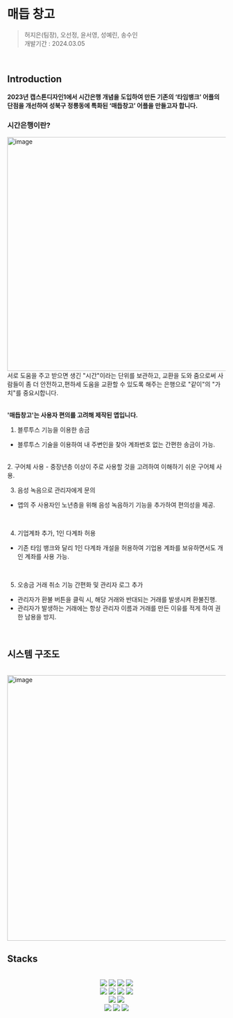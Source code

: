  
# 매듭 창고

> 허지은(팀장), 오선정, 윤서영, 성예린, 송수인  
> 개발기간 : 2024.03.05


<br>

## Introduction 

**2023년 캡스톤디자인1에서 시간은행 개념을 도입하여 만든 기존의 ‘타임뱅크’ 어플의 단점을 개선하여 성북구 정릉동에 특화된 ‘매듭창고’ 어플을 만들고자 합니다.** 

### 시간은행이란?
<img width="539" alt="image" src="https://github.com/Heo-jieun/read_me_clone/assets/65994153/d1f0abd1-b9e1-4949-892f-23711ad70cd6">
<br>
서로 도움을 주고 받으면 생긴 "시간"이라는 단위를 보관하고, 교환을 도와 줌으로써 사람들이 좀 더 안전하고,편하세 도움을 교환할 수 있도록 해주는 은행으로 "같이"의 "가치"를 중요시합니다. 

<br>
<br>

**'매듭창고'는 사용자 편의를 고려해 제작된 앱입니다.**

1. 블루투스 기능을 이용한 송금
 - 블루투스 기술을 이용하여 내 주변인을 찾아 계좌번호 없는 간편한 송금이 가능.
   
<br>
2. 구어체 사용
 - 중장년층 이상이 주로 사용할 것을 고려하여 이해하기 쉬운 구어체 사용.
<br>

3. 음성 녹음으로 관리자에게 문의
 - 앱의 주 사용자인 노년층을 위해 음성 녹음하기 기능을 추가하여 편의성을 제공.
<br>
   
4. 기업계좌 추가, 1인 다계좌 허용
 - 기존 타임 뱅크와 달리 1인 다계좌 개설을 허용하여 기업용 계좌를 보유하면서도 개인 계좌를 사용 가능.
<br>


5. 오송금 거래 취소 기능 간편화 및 관리자 로그 추가
 - 관리자가 환불 버튼을 클릭 시, 해당 거래와 반대되는 거래를 발생시켜 환불진행.
 - 관리자가 발생하는 거래에는 항상 관리자 이름과 거래를 만든 이유를 적게 하여 권한 남용을 방지.


<br>  



## 시스템 구조도
 
<br>
<img width="612" alt="image" src="https://github.com/Heo-jieun/read_me_clone/assets/65994153/73b6cf80-cd96-46a5-91d3-d9084bb5cd74">
<br>


## Stacks 


<br>
<div align=center> 
<img src="https://img.shields.io/badge/DART-339AF0?style=for-the-badge&logo=DART&logoColor=white">
<img src="https://img.shields.io/badge/Android%20Studio-3DDC84.svg?style=for-the-badge&logo=android-studio&logoColor=white">
<img src="https://img.shields.io/badge/figma-%23F24E1E.svg?style=for-the-badge&logo=figma&logoColor=white">
<img src="https://img.shields.io/badge/flutter-02569B?style=for-the-badge&logo=flutter&logoColor=white">
<br>


<img src="https://img.shields.io/badge/Visual%20Studio%20Code-0078d7.svg?style=for-the-badge&logo=visual-studio-code&logoColor=white">
<!-- <img src="https://img.shields.io/badge/flask-000000?style=for-the-badge&logo=flask&logoColor=white"> -->
<img src="https://img.shields.io/badge/Spring-6DB33F?style=flat-square&logo=Spring&logoColor=white"/>
<img src="https://img.shields.io/badge/django-092E20?style=flat-square&logo=django&logoColor=white"/>
<img src="https://img.shields.io/badge/MySQL-4479A1?style=flat-square&logo=MySQL&logoColor=white"/>
<br>

<img src="https://img.shields.io/badge/github-181717?style=for-the-badge&logo=github&logoColor=white">
<img src="https://img.shields.io/badge/git-F05032?style=for-the-badge&logo=git&logoColor=white">
<br>

<img src="https://img.shields.io/badge/Notion-%23000000.svg?style=for-the-badge&logo=notion&logoColor=white">
<img src="https://img.shields.io/badge/Discord-%235865F2.svg?style=for-the-badge&logo=discord&logoColor=white">
<img src="https://img.shields.io/badge/Slack-4A154B?style=for-the-badge&logo=slack&logoColor=white">
</div>

